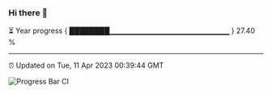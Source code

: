 ### Hi there 👋

⏳ Year progress { ████████▁▁▁▁▁▁▁▁▁▁▁▁▁▁▁▁▁▁▁▁▁▁ } 27.40 %

---

⏰ Updated on Tue, 11 Apr 2023 00:39:44 GMT

![Progress Bar CI](https://github.com/Shyam-Makwana/GitHub-Actions-Demo/workflows/Progress%20Bar%20CI/badge.svg)
